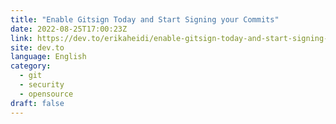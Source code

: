 ```yaml
---
title: "Enable Gitsign Today and Start Signing your Commits"
date: 2022-08-25T17:00:23Z
link: https://dev.to/erikaheidi/enable-gitsign-today-and-start-signing-your-commits-2gda?utm_medium=RSS&utm_source=news.12bit.vn
site: dev.to
language: English
category:
  - git
  - security
  - opensource
draft: false
---
```

